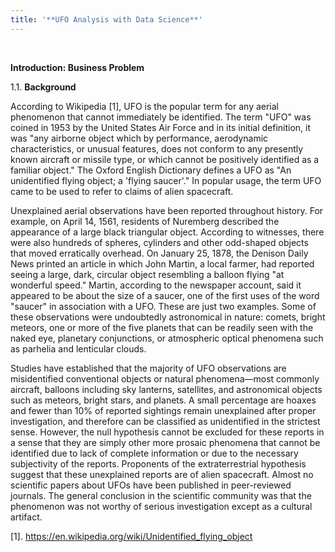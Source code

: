 ```yaml
---
title: '**UFO Analysis with Data Science**'
---
```


 

**Introduction: Business Problem**

1.1. **Background**

According to Wikipedia [1], UFO is the popular term for any aerial phenomenon
that cannot immediately be identified. The term "UFO" was coined in 1953 by the
United States Air Force and in its initial definition, it was "any airborne
object which by performance, aerodynamic characteristics, or unusual features,
does not conform to any presently known aircraft or missile type, or which
cannot be positively identified as a familiar object." The Oxford English
Dictionary defines a UFO as "An unidentified flying object; a 'flying saucer'."
In popular usage, the term UFO came to be used to refer to claims of alien
spacecraft.

Unexplained aerial observations have been reported throughout history. For
example, on April 14, 1561, residents of Nuremberg described the appearance of a
large black triangular object. According to witnesses, there were also hundreds
of spheres, cylinders and other odd-shaped objects that moved erratically
overhead. On January 25, 1878, the Denison Daily News printed an article in
which John Martin, a local farmer, had reported seeing a large, dark, circular
object resembling a balloon flying "at wonderful speed." Martin, according to
the newspaper account, said it appeared to be about the size of a saucer, one of
the first uses of the word "saucer" in association with a UFO. These are just
two examples. Some of these observations were undoubtedly astronomical in
nature: comets, bright meteors, one or more of the five planets that can be
readily seen with the naked eye, planetary conjunctions, or atmospheric optical
phenomena such as parhelia and lenticular clouds.

Studies have established that the majority of UFO observations are misidentified
conventional objects or natural phenomena—most commonly aircraft, balloons
including sky lanterns, satellites, and astronomical objects such as meteors,
bright stars, and planets. A small percentage are hoaxes and fewer than 10% of
reported sightings remain unexplained after proper investigation, and therefore
can be classified as unidentified in the strictest sense. However, the null
hypothesis cannot be excluded for these reports in a sense that they are simply
other more prosaic phenomena that cannot be identified due to lack of complete
information or due to the necessary subjectivity of the reports. Proponents of
the extraterrestrial hypothesis suggest that these unexplained reports are of
alien spacecraft. Almost no scientific papers about UFOs have been published in
peer-reviewed journals. The general conclusion in the scientific community was
that the phenomenon was not worthy of serious investigation except as a cultural
artifact.

[1]. <https://en.wikipedia.org/wiki/Unidentified_flying_object>
